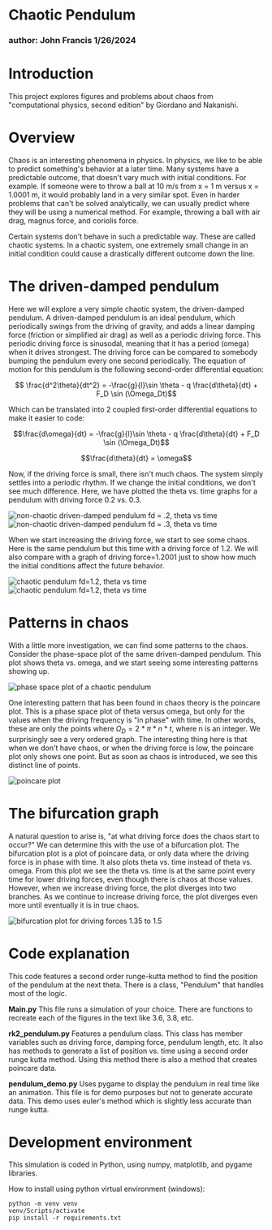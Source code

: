 # Chaotic Pendulum
### author: John Francis 1/26/2024

# Introduction
This project explores figures and problems about chaos from "computational physics, second edition" by Giordano and Nakanishi.

# Overview
Chaos is an interesting phenomena in physics. In physics, we like to be able to predict something's behavior at a later time. Many systems have a predictable outcome, that doesn't vary much with initial conditions. For example. If someone were to throw a ball at 10 m/s from x = 1 m versus x = 1.0001 m, it would probably land in a very similar spot. Even in harder problems that can't be solved analytically, we can usually predict where they will be using a numerical method. For example, throwing a ball with air drag, magnus force, and coriolis force. 

Certain systems don't behave in such a predictable way. These are called chaotic systems. In a chaotic system, one extremely small change in an initial condition could cause a drastically different outcome down the line. 

# The driven-damped pendulum

Here we will explore a very simple chaotic system, the driven-damped pendulum. A driven-damped pendulum is an ideal pendulum, which periodically swings from the driving of gravity, and adds a linear damping force (friction or simplified air drag) as well as a periodic driving force. This periodic driving force is sinusodal, meaning that it has a period (omega) when it drives strongest. The driving force can be compared to somebody bumping the pendulum every one second periodically. The equation of motion for this pendulum is the following second-order differential equation:

$$ \frac{d^2\theta}{dt^2} = -\frac{g}{l}\sin \theta - q \frac{d\theta}{dt} + F_D \sin (\Omega_Dt)$$

Which can be translated into 2 coupled first-order differential equations to make it easier to code:

$$\frac{d\omega}{dt} = -\frac{g}{l}\sin \theta - q \frac{d\theta}{dt} + F_D \sin (\Omega_Dt)$$

$$\frac{d\theta}{dt} = \omega$$

Now, if the driving force is small, there isn't much chaos. The system simply settles into a periodic rhythm. If we change the initial conditions, we don't see much difference. Here, we have plotted the theta vs. time graphs for a pendulum with driving force 0.2 vs. 0.3.

![non-chaotic driven-damped pendulum fd = .2, theta vs time](outputs/fig_3_5.png)
![non-chaotic driven-damped pendulum fd = .3, theta vs time](outputs/fig_3_5_modified.png)

When we start increasing the driving force, we start to see some chaos. Here is the same pendulum but this time with a driving force of 1.2. We will also compare with a graph of driving force=1.2001 just to show how much the initial conditions affect the future behavior. 

![chaotic pendulum fd=1.2, theta vs time](outputs/fig_3_6.png)
![chaotic pendulum fd=1.2, theta vs time](outputs/fig_3_6_modified.png)

# Patterns in chaos

With a little more investigation, we can find some patterns to the chaos. Consider the phase-space plot of the same driven-damped pendulum. This plot shows theta vs. omega, and we start seeing some interesting patterns showing up.

![phase space plot of a chaotic pendulum](outputs/fig_3_8.png)

One interesting pattern that has been found in chaos theory is the poincare plot. This is a phase space plot of theta versus omega, but only for the values when the driving frequency is "in phase" with time. In other words, these are only the points where $\Omega_D = 2*\pi*n*t$, where n is an integer. We surprisingly see a very ordered graph. The interesting thing here is that when we don't have chaos, or when the driving force is low, the poincare plot only shows one point. But as soon as chaos is introduced, we see this distinct line of points. 

![poincare plot](outputs/poincare.png)

# The bifurcation graph
A natural question to arise is, "at what driving force does the chaos start to occur?" We can determine this with the use of a bifurcation plot. The bifurcation plot is a plot of poincare data, or only data where the driving force is in phase with time. It also plots theta vs. time instead of theta vs. omega. From this plot we see the theta vs. time is at the same point every time for lower driving forces, even though there is chaos at those values. However, when we increase driving force, the plot diverges into two branches. As we continue to increase driving force, the plot diverges even more until eventually it is in true chaos. 

![bifurcation plot for driving forces 1.35 to 1.5](outputs/bifurcation.png)

# Code explanation

This code features a second order runge-kutta method to find the position of the pendulum at the next theta. There is a class, "Pendulum" that handles most of the logic. 

**Main.py**
This file runs a simulation of your choice. There are functions to recreate each of the figures in the text like 3.6, 3.8, etc.

**rk2_pendulum.py**
Features a pendulum class. This class has member variables such as driving force, damping force, pendulum length, etc. It also has methods to generate a list of position vs. time using a second order runge kutta method. Using this method there is also a method that creates poincare data. 

**pendulum_demo.py**
Uses pygame to display the pendulum in real time like an animation. This file is for demo purposes but not to generate accurate data. This demo uses euler's method which is slightly less accurate than runge kutta. 

# Development environment

This simulation is coded in Python, using numpy, matplotlib, and pygame libraries.

How to install using python virtual environment (windows):

```
python -m venv venv
venv/Scripts/activate
pip install -r requirements.txt
```
